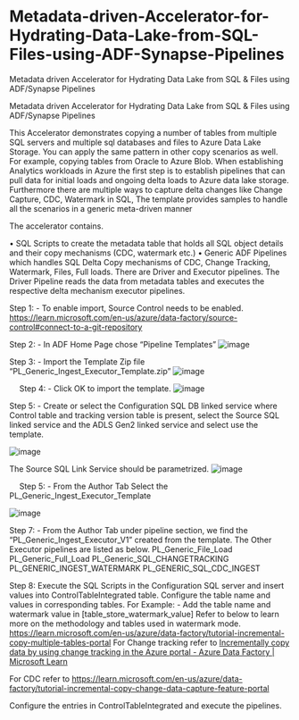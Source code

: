 # Metadata-driven-Accelerator-for-Hydrating-Data-Lake-from-SQL-Files-using-ADF-Synapse-Pipelines
Metadata driven Accelerator for Hydrating Data Lake from SQL &amp; Files using ADF/Synapse Pipelines

Metadata driven Accelerator for Hydrating Data Lake from SQL &amp; Files using ADF/Synapse Pipelines

This Accelerator demonstrates copying a number of tables from multiple SQL servers and multiple sql databases and files to Azure Data Lake Storage. You can apply the same pattern in other copy scenarios as well. For example, copying tables from Oracle to Azure Blob. When establishing Analytics workloads in Azure the first step is to establish pipelines that can pull data for initial loads and ongoing delta loads to Azure data lake storage. Furthermore there are multiple ways to capture delta changes like Change Capture, CDC, Watermark in SQL, The template provides samples to handle all the scenarios in a generic meta-driven manner

The accelerator contains.

•	SQL Scripts to create the metadata table that holds all SQL object details and their copy mechanisms (CDC, watermark etc.)
•	Generic ADF Pipelines which handles SQL Delta Copy mechanisms of CDC, Change Tracking, Watermark, Files, Full loads.
    There are Driver and Executor pipelines.
    The Driver Pipeline reads the data from metadata tables and executes the respective delta mechanism executor pipelines.


Step 1: -
To enable import, Source Control needs to be enabled.
https://learn.microsoft.com/en-us/azure/data-factory/source-control#connect-to-a-git-repository

Step 2: -
In ADF Home Page chose “Pipeline Templates”
 ![image](https://user-images.githubusercontent.com/120069348/234419321-907c204d-9d88-455a-b1a2-f900d00171d9.png)

Step 3: -
Import the Template Zip file “PL_Generic_Ingest_Executor_Template.zip” 
 ![image](https://user-images.githubusercontent.com/120069348/234419390-9c9a8afc-7083-417a-98d1-522fdb778140.png)


 
Step 4: -
Click OK to import the template.
![image](https://user-images.githubusercontent.com/120069348/234426349-fd515ee1-50aa-44ad-aba4-af6051a085cd.png)



Step 5: -
Create or select the Configuration SQL DB linked service where Control table and tracking version table is present, select the Source SQL linked service and the ADLS Gen2 linked service and select use the template.

![image](https://user-images.githubusercontent.com/120069348/234419505-79ba4044-bf12-45d0-9683-0eecfbeac0a1.png)

 
The Source SQL Link Service should be parametrized.
![image](https://user-images.githubusercontent.com/120069348/234419523-9339c8cf-a611-4f56-8366-72873f62ad8f.png)

  
Step 5: -
From the Author Tab Select the PL_Generic_Ingest_Executor_Template
 
![image](https://user-images.githubusercontent.com/120069348/234420387-f02a29cf-911c-42cc-a555-2034b17c3928.png)


Step 7: -
From the Author Tab under pipeline section, we find the “PL_Generic_Ingest_Executor_V1” created from the template. The Other Executor pipelines are listed as below.
PL_Generic_File_Load
PL_Generic_Full_Load
PL_Generic_SQL_CHANGETRACKING
PL_GENERIC_INGEST_WATERMARK
PL_GENERIC_SQL_CDC_INGEST
 

Step 8:
Execute the SQL Scripts in the Configuration SQL server and insert values into ControlTableIntegrated table. Configure the table name and values in corresponding tables. 
For Example: - Add the table name and watermark value in [table_store_watermark_value]
Refer to below to learn more on the methodology and tables used in watermark mode.
https://learn.microsoft.com/en-us/azure/data-factory/tutorial-incremental-copy-multiple-tables-portal
For Change tracking refer to
[Incrementally copy data by using change tracking in the Azure portal - Azure Data Factory | Microsoft Learn](https://learn.microsoft.com/en-us/azure/data-factory/tutorial-incremental-copy-change-tracking-feature-portal)

For CDC refer to
https://learn.microsoft.com/en-us/azure/data-factory/tutorial-incremental-copy-change-data-capture-feature-portal

Configure the entries in ControlTableIntegrated and execute the pipelines.
 


